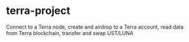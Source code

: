 # terra-project
Connect to a Terra node, create and airdrop to a Terra account, read data from Terra blockchain, transfer and swap UST/LUNA
